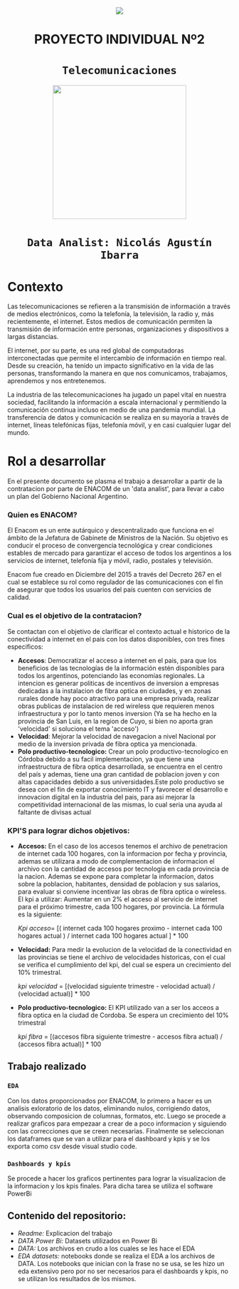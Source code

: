 <p align='center'>
<img src ="https://d31uz8lwfmyn8g.cloudfront.net/Assets/logo-henry-white-lg.png">
<p>

<h1 align='center'>
 <b>PROYECTO INDIVIDUAL Nº2</b>
</h1>
 
# <h1 align="center">**`Telecomunicaciones`**</h1>

<p align='center'>
<img src="https://newses.cgtn.com/n/BfJIA-CAA-HAA/BceGDAA.jpg"  height=300>
<p>

# <h1 align="center">**`Data Analist: Nicolás Agustín Ibarra`**</h1>

# **Contexto**

Las telecomunicaciones se refieren a la transmisión de información a través de medios electrónicos, como la telefonía, la televisión, la radio y, más recientemente, el internet. Estos medios de comunicación permiten la transmisión de información entre personas, organizaciones y dispositivos a largas distancias.

El internet, por su parte, es una red global de computadoras interconectadas que permite el intercambio de información en tiempo real. Desde su creación, ha tenido un impacto significativo en la vida de las personas, transformando la manera en que nos comunicamos, trabajamos, aprendemos y nos entretenemos.

La industria de las telecomunicaciones ha jugado un papel vital en nuestra sociedad, facilitando la información a escala internacional y permitiendo la comunicación continua incluso en medio de una pandemia mundial. La transferencia de datos y comunicación se realiza en su mayoría a través de internet, líneas telefónicas fijas, telefonía móvil, y en casi cualquier lugar del mundo. 


# **Rol a desarrollar**

En el presente documento se plasma el trabajo a desarrollar a partir de la contratacion por parte de ENACOM de un 'data analist', para llevar a cabo un plan del Gobierno Nacional Argentino.
### Quien es ENACOM?
El Enacom es un ente autárquico y descentralizado que funciona en el ámbito de la Jefatura de Gabinete de Ministros de la Nación. Su objetivo es conducir el proceso de convergencia tecnológica y crear condiciones estables de mercado para garantizar el acceso de todos los argentinos a los servicios de internet, telefonía fija y móvil, radio, postales y televisión.

Enacom fue creado en Diciembre del 2015 a través del Decreto 267 en el cual se establece su rol como regulador de las comunicaciones con el fin de asegurar que todos los usuarios del país cuenten con servicios de calidad.
### Cual es el objetivo de la contratacion?
Se contactan con el objetivo de clarificar el contexto actual e historico de la conectividad a internet en el pais con los datos disponibles, con tres fines especificos:

+ **Accesos**: Democratizar el acceso a internet en el pais, para que los beneficios de las tecnologías de la información estén disponibles para todos los argentinos, potenciando las economías regionales. La intencion es generar politicas de incentivos de inversion a empresas dedicadas a la instalacion de fibra optica en ciudades, y en zonas rurales donde hay poco atractivo para una empresa privada, realizar obras publicas de instalacion de red wireless que requieren menos infraestructura y por lo tanto menos inversion (Ya se ha hecho en la provincia de San Luis, en la region de Cuyo, si bien no aporta gran 'velocidad' si soluciona el tema 'acceso')
+ **Velocidad**: Mejorar la velocidad de navegacion a nivel Nacional por medio de la inversion privada de fibra optica ya mencionada.
+ **Polo productivo-tecnologico:** Crear un polo productivo-tecnologico en Córdoba debido a su facil implementacion, ya que tiene una infraestructura de fibra optica desarrollada, se encuentra en el centro del país y ademas, tiene una gran cantidad de poblacion joven y con altas capacidades debido a sus universidades.Este polo productivo se desea con el fin de exportar conocimiento IT y favorecer el desarrollo e innovacion digital en la industria del pais, para asi mejorar la competitividad internacional de las mismas, lo cual seria una ayuda al faltante de divisas actual

### KPI'S para lograr dichos objetivos:

+ **Accesos:** En el caso de los accesos tenemos el archivo de penetracion de internet cada 100 hogares, con la informacion por fecha y provincia, ademas se utilizara a modo de complementacion de informacion el archivo con la cantidad de accesos por tecnologia en cada provincia de la nacion. Ademas se expone para completar la informacion, datos sobre la poblacion, habitantes, densidad de poblacion y sus salarios, para evaluar si conviene incentivar las obras de fibra optica o wireless.
El kpi a utilizar: Aumentar en un 2% el acceso al servicio de internet para el próximo trimestre, cada 100 hogares, por provincia. La fórmula es la siguiente:


    *Kpi acceso*= [( internet cada 100 hogares proximo - internet cada 100 hogares actual ) / internet cada 100 hogares actual ] * 100

+ **Velocidad:** Para medir la evolucion de la velocidad de la conectividad en las provincias se tiene el archivo de velocidades historicas, con el cual se verifica el cumplimiento del kpi, del cual se espera un crecimiento del 10% trimestral.

    *kpi velocidad* = [(velocidad siguiente trimestre - velocidad actual) / (velocidad actual)] * 100

+ **Polo productivo-tecnologico:**  El KPI utilizado van a ser los acceos a fibra optica en la ciudad de Cordoba. Se espera un crecimiento del 10% trimestral

    *kpi fibra* = [(accesos fibra siguiente trimestre - accesos fibra actual) / (accesos fibra actual)] * 100


## Trabajo realizado
### `EDA` 

Con los datos proporcionados por ENACOM, lo primero a hacer es un analisis exloratorio de los datos, eliminando nulos, corrigiendo datos, observando composicion de columnas, formatos, etc. Luego se procede a realizar graficos para empezaar a crear de a poco informacion y siguiendo con las correcciones que se creen necesarias. Finalmente se seleccionan los dataframes que se van a utilizar para el dashboard y kpis y se los exporta como csv desde visual studio code.

### `Dashboards y kpis` 

Se procede a hacer los graficos pertinentes para lograr la visualizacion de la informacion y los kpis finales. Para dicha tarea se utiliza el software PowerBi

## Contenido del repositorio:
+ *Readme:* Explicacion del trabajo
+ *DATA Power Bi:* Datasets utilizados en Power Bi
+ *DATA:* Los archivos en crudo a los cuales se les hace el EDA
+ *EDA datasets:* notebooks donde se realiza el EDA a los archivos de DATA. Los notebooks que inician con la frase no se usa, se les hizo un eda extensivo pero por no ser necesarios para el dashboards y kpis, no se utilizan los resultados de los mismos.
